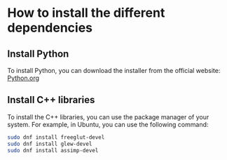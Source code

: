 # How to install the different dependencies

## Install Python

To install Python, you can download the installer from the official website: [Python.org](https://www.python.org/downloads/)

## Install C++ libraries

To install the C++ libraries, you can use the package manager of your system. For example, in Ubuntu, you can use the following command:

```bash
sudo dnf install freeglut-devel
sudo dnf install glew-devel
sudo dnf install assimp-devel
```
